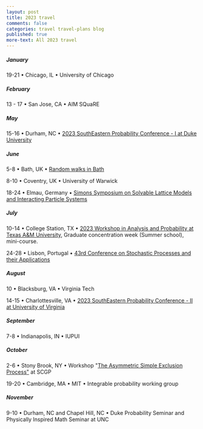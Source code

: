 ```yaml
---
layout: post
title: 2023 travel
comments: false
categories: travel travel-plans blog
published: true
more-text: All 2023 travel
---
```


##### January

19-21 
&bull;
Chicago, IL
&bull;
University of Chicago

<!--more-->

##### February

13 - 17
&bull; 
San Jose, CA 
&bull; 
AIM SQuaRE

<!-- ##### March -->

<!-- ##### April -->

##### May

15-16 &bull;  Durham, NC &bull; <a href="https://services.math.duke.edu/~rtd/SEPC2023/SEPC2023.html">2023 SouthEastern Probability Conference - I at Duke University</a>


##### June

5-8 &bull; Bath, UK &bull; <a href="https://sites.google.com/view/rw-in-bath/home">Random walks in Bath</a>

8-10 &bull; Coventry, UK &bull; University of Warwick


18-24 &bull; Elmau, Germany &bull;  <a href="https://www.simonsfoundation.org/event/solvable-lattice-models-and-interacting-particle-systems-2023/">Simons Symposium on Solvable Lattice Models and Interacting Particle Systems</a>

##### July

10-14 &bull; 
College Station, TX
&bull; 
<a href="https://www.math.tamu.edu/conferences/functional_analysis/PANEM.html">2023 Workshop in Analysis and Probability at Texas A&amp;M University</a>, Graduate concentration week (Summer school), mini-course.

24-28 &bull; 
Lisbon, Portugal &bull; 
<a href="https://www.spa2023.org/">43rd Conference on Stochastic Processes and their Applications</a>

##### August

10 &bull; Blacksburg, VA &bull; Virginia Tech

14-15 &bull; Charlottesville, VA &bull; <a href="https://math.virginia.edu/2023/02/SEPC2/">2023 SouthEastern Probability Conference - II at University of Virginia</a>

##### September

7-8
&bull;
Indianapolis, IN
&bull;
IUPUI

##### October 

2-6 
&bull;
Stony Brook, NY
&bull;
Workshop "<a href="https://scgp.stonybrook.edu/archives/39876">The Asymmetric Simple Exclusion Process"</a> at SCGP

19-20
&bull;
Cambridge, MA
&bull;
MIT 
&bull;
Integrable probability working group

##### November

9-10
&bull;
Durham, NC and Chapel Hill, NC
&bull;
Duke Probability Seminar and Physically Inspired Math Seminar at UNC

<!-- ##### December -->
